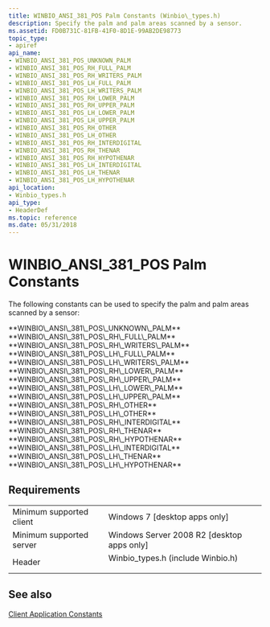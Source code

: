 ```yaml
---
title: WINBIO_ANSI_381_POS Palm Constants (Winbio\_types.h)
description: Specify the palm and palm areas scanned by a sensor.
ms.assetid: FD0B731C-81FB-41F0-8D1E-99AB2DE98773
topic_type:
- apiref
api_name:
- WINBIO_ANSI_381_POS_UNKNOWN_PALM
- WINBIO_ANSI_381_POS_RH_FULL_PALM
- WINBIO_ANSI_381_POS_RH_WRITERS_PALM
- WINBIO_ANSI_381_POS_LH_FULL_PALM
- WINBIO_ANSI_381_POS_LH_WRITERS_PALM
- WINBIO_ANSI_381_POS_RH_LOWER_PALM
- WINBIO_ANSI_381_POS_RH_UPPER_PALM
- WINBIO_ANSI_381_POS_LH_LOWER_PALM
- WINBIO_ANSI_381_POS_LH_UPPER_PALM
- WINBIO_ANSI_381_POS_RH_OTHER
- WINBIO_ANSI_381_POS_LH_OTHER
- WINBIO_ANSI_381_POS_RH_INTERDIGITAL
- WINBIO_ANSI_381_POS_RH_THENAR
- WINBIO_ANSI_381_POS_RH_HYPOTHENAR
- WINBIO_ANSI_381_POS_LH_INTERDIGITAL
- WINBIO_ANSI_381_POS_LH_THENAR
- WINBIO_ANSI_381_POS_LH_HYPOTHENAR
api_location:
- Winbio_types.h
api_type:
- HeaderDef
ms.topic: reference
ms.date: 05/31/2018
---
```


# WINBIO\_ANSI\_381\_POS Palm Constants

The following constants can be used to specify the palm and palm areas scanned by a sensor:

<dl> <span id="WINBIO_ANSI_381_POS_UNKNOWN_PALM"></span><span id="winbio_ansi_381_pos_unknown_palm"></span>**WINBIO\_ANSI\_381\_POS\_UNKNOWN\_PALM**  
<span id="WINBIO_ANSI_381_POS_RH_FULL_PALM"></span><span id="winbio_ansi_381_pos_rh_full_palm"></span>**WINBIO\_ANSI\_381\_POS\_RH\_FULL\_PALM**  
<span id="WINBIO_ANSI_381_POS_RH_WRITERS_PALM"></span><span id="winbio_ansi_381_pos_rh_writers_palm"></span>**WINBIO\_ANSI\_381\_POS\_RH\_WRITERS\_PALM**  
<span id="WINBIO_ANSI_381_POS_LH_FULL_PALM"></span><span id="winbio_ansi_381_pos_lh_full_palm"></span>**WINBIO\_ANSI\_381\_POS\_LH\_FULL\_PALM**  
<span id="WINBIO_ANSI_381_POS_LH_WRITERS_PALM"></span><span id="winbio_ansi_381_pos_lh_writers_palm"></span>**WINBIO\_ANSI\_381\_POS\_LH\_WRITERS\_PALM**  
<span id="WINBIO_ANSI_381_POS_RH_LOWER_PALM"></span><span id="winbio_ansi_381_pos_rh_lower_palm"></span>**WINBIO\_ANSI\_381\_POS\_RH\_LOWER\_PALM**  
<span id="WINBIO_ANSI_381_POS_RH_UPPER_PALM"></span><span id="winbio_ansi_381_pos_rh_upper_palm"></span>**WINBIO\_ANSI\_381\_POS\_RH\_UPPER\_PALM**  
<span id="WINBIO_ANSI_381_POS_LH_LOWER_PALM"></span><span id="winbio_ansi_381_pos_lh_lower_palm"></span>**WINBIO\_ANSI\_381\_POS\_LH\_LOWER\_PALM**  
<span id="WINBIO_ANSI_381_POS_LH_UPPER_PALM"></span><span id="winbio_ansi_381_pos_lh_upper_palm"></span>**WINBIO\_ANSI\_381\_POS\_LH\_UPPER\_PALM**  
<span id="WINBIO_ANSI_381_POS_RH_OTHER"></span><span id="winbio_ansi_381_pos_rh_other"></span>**WINBIO\_ANSI\_381\_POS\_RH\_OTHER**  
<span id="WINBIO_ANSI_381_POS_LH_OTHER"></span><span id="winbio_ansi_381_pos_lh_other"></span>**WINBIO\_ANSI\_381\_POS\_LH\_OTHER**  
<span id="WINBIO_ANSI_381_POS_RH_INTERDIGITAL"></span><span id="winbio_ansi_381_pos_rh_interdigital"></span>**WINBIO\_ANSI\_381\_POS\_RH\_INTERDIGITAL**  
<span id="WINBIO_ANSI_381_POS_RH_THENAR"></span><span id="winbio_ansi_381_pos_rh_thenar"></span>**WINBIO\_ANSI\_381\_POS\_RH\_THENAR**  
<span id="WINBIO_ANSI_381_POS_RH_HYPOTHENAR"></span><span id="winbio_ansi_381_pos_rh_hypothenar"></span>**WINBIO\_ANSI\_381\_POS\_RH\_HYPOTHENAR**  
<span id="WINBIO_ANSI_381_POS_LH_INTERDIGITAL"></span><span id="winbio_ansi_381_pos_lh_interdigital"></span>**WINBIO\_ANSI\_381\_POS\_LH\_INTERDIGITAL**  
<span id="WINBIO_ANSI_381_POS_LH_THENAR"></span><span id="winbio_ansi_381_pos_lh_thenar"></span>**WINBIO\_ANSI\_381\_POS\_LH\_THENAR**  
<span id="WINBIO_ANSI_381_POS_LH_HYPOTHENAR"></span><span id="winbio_ansi_381_pos_lh_hypothenar"></span>**WINBIO\_ANSI\_381\_POS\_LH\_HYPOTHENAR**  
</dl>

## Requirements



|                                     |                                                                                                               |
|-------------------------------------|---------------------------------------------------------------------------------------------------------------|
| Minimum supported client<br/> | Windows 7 \[desktop apps only\]<br/>                                                                    |
| Minimum supported server<br/> | Windows Server 2008 R2 \[desktop apps only\]<br/>                                                       |
| Header<br/>                   | <dl> <dt>Winbio\_types.h (include Winbio.h)</dt> </dl> |



## See also

<dl> <dt>

[Client Application Constants](client-application-constants.md)
</dt> </dl>

 

 






